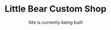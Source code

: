<h1 align="center">Little Bear Custom Shop</h1>
<p align="center" >Site is currently being built<p>
